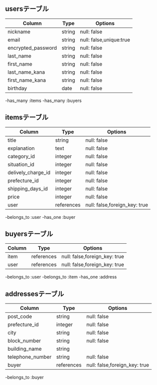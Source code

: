 ## usersテーブル

|Column               | Type        |Options                 |
|---------------------|------------ |------------------------|
|nickname             |string       |null: false             |
|email                |string       |null: false,unique:true |
|encrypted_password   |string       |null: false             |
|last_name            |string       |null: false             |
|first_name           |string       |null: false             |
|last_name_kana       |string       |null: false             |
|first_name_kana      |string       |null: false             |
|birthday             |date         |null: false             |
 

-has_many :items
-has_many :buyers

## itemsテーブル
|Column             | Type     |Options                      |
|-------------------|----------|-----------------------------|
|title              |string    |null: false                  |
|explanation        |text      |null: false                  |
|category_id        |integer   |null: false                  |
|situation_id       |integer   |null: false                  |
|delively_charge_id |integer   |null: false                  |
|prefecture_id      |integer   |null: false                  |
|shipping_days_id   |integer   |null: false                  |
|price              |integer   |null: false                  |
|user               |references|null: false,foreign_key: true|

-belongs_to :user
-has_one :buyer

## buyersテーブル
|Column     | Type     |Options                      |
|-----------|----------|-----------------------------|
|item       |references|null: false,foreign_key: true|
|user       |references|null: false,foreign_key: true|

-belongs_to :user
-belongs_to :item
-has_one :address

## addressesテーブル
|Column           | Type     |Options                      |
|-----------------|----------|-----------------------------|
|post_code        |string    |null: false                  |
|prefecture_id    |integer   |null: false                  |
|city             |string    |null: false                  |
|block_number     |string    |null: false                  |
|building_name    |string    |                             |
|telephone_number |string    |null: false                  |
|buyer            |references|null: false,foreign_key: true|

-belongs_to :buyer
